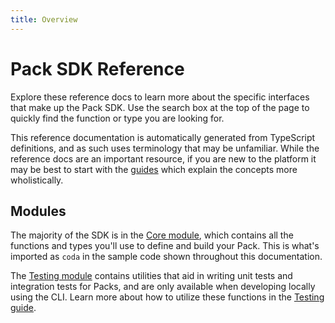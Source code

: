 ```yaml
---
title: Overview
---
```


# Pack SDK Reference

Explore these reference docs to learn more about the specific interfaces that make up the Pack SDK. Use the search box at the top of the page to quickly find the function or type you are looking for.

This reference documentation is automatically generated from TypeScript definitions, and as such uses terminology that may be unfamiliar. While the reference docs are an important resource, if you are new to the platform it may be best to start with the [guides][guides] which explain the concepts more wholistically.

## Modules

The majority of the SDK is in the [Core module][module_core], which contains all the functions and types you'll use to define and build your Pack. This is what's imported as `coda` in the sample code shown throughout this documentation.

The [Testing module][module_testing] contains utilities that aid in writing unit tests and integration tests for Packs, and are only available when developing locally using the CLI. Learn more about how to utilize these functions in the [Testing guide][testing].

[guides]: ../../guides/index.md
[module_core]: modules/core.md
[module_testing]: modules/testing.md
[testing]: ../../guides/development/testing.md#local
